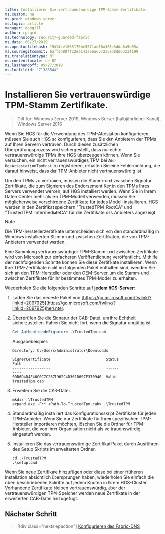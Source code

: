 ```yaml
---
title: Installieren Sie vertrauenswürdige TPM-Stamm Zertifikate.
ms.custom: na
ms.prod: windows-server
ms.topic: article
manager: dongill
author: rpsqrd
ms.technology: security-guarded-fabric
ms.date: 06/27/2019
ms.openlocfilehash: 15614ce1065170bc557fad10a168b3dda6a5b05a
ms.sourcegitcommit: 6aff3d88ff22ea141a6ea6572a5ad8dd6321f199
ms.translationtype: MT
ms.contentlocale: de-DE
ms.lasthandoff: 09/27/2019
ms.locfileid: "71386548"
---
```

# <a name="install-trusted-tpm-root-certificates"></a>Installieren Sie vertrauenswürdige TPM-Stamm Zertifikate.

>Gilt für: Windows Server 2019, Windows Server (halbjährlicher Kanal), Windows Server 2016

Wenn Sie HGS für die Verwendung des TPM-Attestation konfigurieren, müssen Sie auch HGS so konfigurieren, dass Sie den Anbietern der TPMs auf Ihren Servern vertrauen.
Durch diesen zusätzlichen Überprüfungsprozess wird sichergestellt, dass nur echte vertrauenswürdige TPMs ihre HGS überzeugen können.
Wenn Sie versuchen, ein nicht vertrauenswürdiges TPM bei `Add-HgsAttestationTpmHost` zu registrieren, erhalten Sie eine Fehlermeldung, die darauf hinweist, dass der TPM-Anbieter nicht vertrauenswürdig ist.

Um den TPMs zu vertrauen, müssen die Stamm-und zwischen Signatur Zertifikate, die zum Signieren des Endorsement Key in den TPMs Ihres Servers verwendet werden, auf HGS installiert werden.
Wenn Sie in Ihrem Daten Center mehr als ein TPM-Modell verwenden, müssen Sie möglicherweise verschiedene Zertifikate für jedes Modell installieren.
HGS werden in den Zertifikat speichern "TrustedTPM_RootCA" und "TrustedTPM_IntermediateCA" für die Zertifikate des Anbieters angezeigt.

> [!NOTE]
> Die TPM-herstellerzertifikate unterscheiden sich von den standardmäßig in Windows installierten Stamm-und zwischen Zertifikaten, die von TPM-Anbietern verwendet werden.

Eine Sammlung vertrauenswürdiger TPM-Stamm-und zwischen Zertifikate wird von Microsoft zur einfacheren Veröffentlichung veröffentlicht.
Mithilfe der nachfolgenden Schritte können Sie diese Zertifikate installieren.
Wenn Ihre TPM-Zertifikate nicht im folgenden Paket enthalten sind, wenden Sie sich an den TPM-Hersteller oder den OEM-Server, um die Stamm-und zwischen Zertifikate für ihr bestimmtes TPM-Modell zu erhalten.

Wiederholen Sie die folgenden Schritte auf **jedem HGS-Server**:

1.  Laden Sie das neueste Paket von [https://go.microsoft.com/fwlink/?linkid=2097925](https://go.microsoft.com/fwlink/?linkid=2097925)herunter.

2.  Überprüfen Sie die Signatur der CAB-Datei, um ihre Echtheit sicherzustellen. Fahren Sie nicht fort, wenn die Signatur ungültig ist.

    ```powershell
    Get-AuthenticodeSignature .\TrustedTpm.cab
    ```
    
    Ausgabebeispiel:
    
    ```
    Directory: C:\Users\Administrator\Downloads
        
    SignerCertificate                         Status                                 Path
    -----------------                         ------                                 ----
    0DD6D4D4F46C0C7C2671962C4D361D607E370940  Valid                                  TrustedTpm.cab
    ```

2.  Erweitern Sie die CAB-Datei.

    ```
    mkdir .\TrustedTPM
    expand.exe -F:* <Path-To-TrustedTpm.cab> .\TrustedTPM
    ```

3.  Standardmäßig installiert das Konfigurationsskript Zertifikate für jeden TPM-Anbieter. Wenn Sie nur Zertifikate für Ihren spezifischen TPM-Hersteller importieren möchten, löschen Sie die Ordner für TPM-Anbieter, die von Ihrer Organisation nicht als vertrauenswürdig eingestuft werden.

4.  Installieren Sie das vertrauenswürdige Zertifikat Paket durch Ausführen des Setup Skripts im erweiterten Ordner.

    ```
    cd .\TrustedTPM
    .\setup.cmd
    ```

Wenn Sie neue Zertifikate hinzufügen oder diese bei einer früheren Installation absichtlich übersprungen haben, wiederholen Sie einfach die oben beschriebenen Schritte auf jedem Knoten in Ihrem HGS-Cluster.
Vorhandene Zertifikate bleiben vertrauenswürdig, aber der vertrauenswürdigen TPM-Speicher werden neue Zertifikate in der erweiterten CAB-Datei hinzugefügt.

## <a name="next-step"></a>Nächster Schritt

> [!div class="nextstepaction"]
> [Konfigurieren des Fabric-DNS](guarded-fabric-configuring-fabric-dns-tpm.md)



